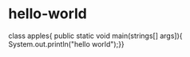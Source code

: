 # hello-world
 class apples{
 public static void main(strings[] args]){
 System.out.println("hello world");}}
